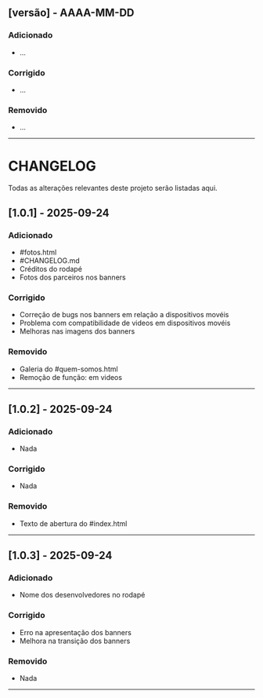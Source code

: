 ## [versão] - AAAA-MM-DD
### Adicionado
- ...
### Corrigido
- ...
### Removido
- ...

-------------------------------------------------
# CHANGELOG

Todas as alterações relevantes deste projeto serão listadas aqui.

## [1.0.1] - 2025-09-24
### Adicionado
- #fotos.html
- #CHANGELOG.md
- Créditos do rodapé
- Fotos dos parceiros nos banners

### Corrigido
- Correção de bugs nos banners em relação a dispositivos movéis
- Problema com compatibilidade de videos em dispositivos movéis
- Melhoras nas imagens dos banners

### Removido
- Galeria do #quem-somos.html
- Remoção de função: <autoplay> em videos

------------------------
## [1.0.2] - 2025-09-24
### Adicionado
- Nada

### Corrigido
- Nada

### Removido
- Texto de abertura do #index.html

------------------------
## [1.0.3] - 2025-09-24
### Adicionado
- Nome dos desenvolvedores no rodapé

### Corrigido
- Erro na apresentação dos banners
- Melhora na transição dos banners

### Removido
- Nada

------------------------
